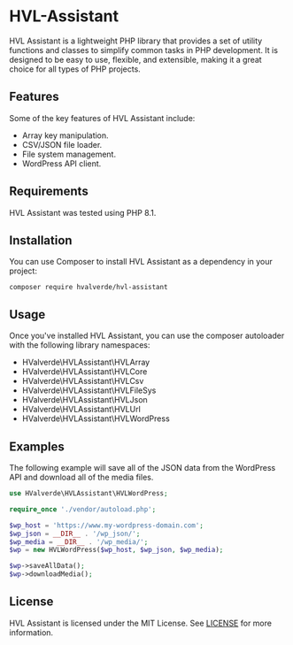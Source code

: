 # HVL-Assistant

HVL Assistant is a lightweight PHP library that provides a set of utility functions and classes to simplify common tasks in PHP development. It is designed to be easy to use, flexible, and extensible, making it a great choice for all types of PHP projects.

## Features

Some of the key features of HVL Assistant include:

- Array key manipulation.
- CSV/JSON file loader.
- File system management.
- WordPress API client.

## Requirements

HVL Assistant was tested using PHP 8.1.

## Installation

You can use Composer to install HVL Assistant as a dependency in your project:

```
composer require hvalverde/hvl-assistant
```

## Usage

Once you've installed HVL Assistant, you can use the composer autoloader with the following library namespaces:

- HValverde\HVLAssistant\HVLArray
- HValverde\HVLAssistant\HVLCore
- HValverde\HVLAssistant\HVLCsv
- HValverde\HVLAssistant\HVLFileSys
- HValverde\HVLAssistant\HVLJson
- HValverde\HVLAssistant\HVLUrl
- HValverde\HVLAssistant\HVLWordPress

## Examples

The following example will save all of the JSON data from the WordPress API and download all of the media files.

```php
use HValverde\HVLAssistant\HVLWordPress;

require_once './vendor/autoload.php';

$wp_host = 'https://www.my-wordpress-domain.com';
$wp_json = __DIR__ . '/wp_json/';
$wp_media = __DIR__ . '/wp_media/';
$wp = new HVLWordPress($wp_host, $wp_json, $wp_media);

$wp->saveAllData();
$wp->downloadMedia();
```

## License

HVL Assistant is licensed under the MIT License. See [LICENSE](LICENSE) for more information.